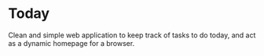 # Today
Clean and simple web application to keep track of tasks to do today, and act as a dynamic homepage for a browser.
